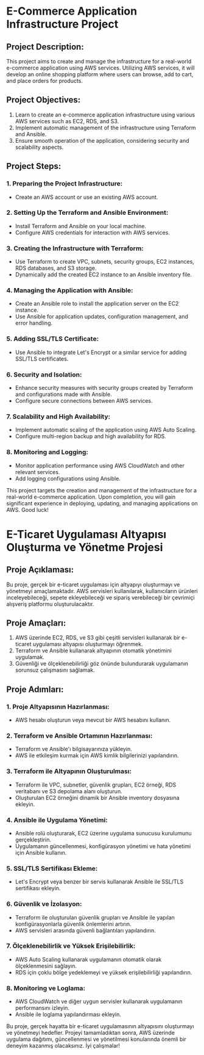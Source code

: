 # E-Commerce Application Infrastructure Project

## Project Description:
This project aims to create and manage the infrastructure for a real-world e-commerce application using AWS services. Utilizing AWS services, it will develop an online shopping platform where users can browse, add to cart, and place orders for products.

## Project Objectives:
1. Learn to create an e-commerce application infrastructure using various AWS services such as EC2, RDS, and S3.
2. Implement automatic management of the infrastructure using Terraform and Ansible.
3. Ensure smooth operation of the application, considering security and scalability aspects.

## Project Steps:

### 1. Preparing the Project Infrastructure:
   - Create an AWS account or use an existing AWS account.

### 2. Setting Up the Terraform and Ansible Environment:
   - Install Terraform and Ansible on your local machine.
   - Configure AWS credentials for interaction with AWS services.

### 3. Creating the Infrastructure with Terraform:
   - Use Terraform to create VPC, subnets, security groups, EC2 instances, RDS databases, and S3 storage.
   - Dynamically add the created EC2 instance to an Ansible inventory file.

### 4. Managing the Application with Ansible:
   - Create an Ansible role to install the application server on the EC2 instance.
   - Use Ansible for application updates, configuration management, and error handling.

### 5. Adding SSL/TLS Certificate:
   - Use Ansible to integrate Let's Encrypt or a similar service for adding SSL/TLS certificates.

### 6. Security and Isolation:
   - Enhance security measures with security groups created by Terraform and configurations made with Ansible.
   - Configure secure connections between AWS services.

### 7. Scalability and High Availability:
   - Implement automatic scaling of the application using AWS Auto Scaling.
   - Configure multi-region backup and high availability for RDS.

### 8. Monitoring and Logging:
   - Monitor application performance using AWS CloudWatch and other relevant services.
   - Add logging configurations using Ansible.

This project targets the creation and management of the infrastructure for a real-world e-commerce application. Upon completion, you will gain significant experience in deploying, updating, and managing applications on AWS. Good luck!



# E-Ticaret Uygulaması Altyapısı Oluşturma ve Yönetme Projesi

## Proje Açıklaması:
Bu proje, gerçek bir e-ticaret uygulaması için altyapıyı oluşturmayı ve yönetmeyi amaçlamaktadır. AWS servisleri kullanılarak, kullanıcıların ürünleri inceleyebileceği, sepete ekleyebileceği ve sipariş verebileceği bir çevrimiçi alışveriş platformu oluşturulacaktır.

## Proje Amaçları:
1. AWS üzerinde EC2, RDS, ve S3 gibi çeşitli servisleri kullanarak bir e-ticaret uygulaması altyapısı oluşturmayı öğrenmek.
2. Terraform ve Ansible kullanarak altyapının otomatik yönetimini uygulamak.
3. Güvenliği ve ölçeklenebilirliği göz önünde bulundurarak uygulamanın sorunsuz çalışmasını sağlamak.

## Proje Adımları:

### 1. Proje Altyapısının Hazırlanması:
   - AWS hesabı oluşturun veya mevcut bir AWS hesabını kullanın.

### 2. Terraform ve Ansible Ortamının Hazırlanması:
   - Terraform ve Ansible'ı bilgisayarınıza yükleyin.
   - AWS ile etkileşim kurmak için AWS kimlik bilgilerinizi yapılandırın.

### 3. Terraform ile Altyapının Oluşturulması:
   - Terraform ile VPC, subnetler, güvenlik grupları, EC2 örneği, RDS veritabanı ve S3 depolama alanı oluşturun.
   - Oluşturulan EC2 örneğini dinamik bir Ansible inventory dosyasına ekleyin.

### 4. Ansible ile Uygulama Yönetimi:
   - Ansible rolü oluşturarak, EC2 üzerine uygulama sunucusu kurulumunu gerçekleştirin.
   - Uygulamanın güncellenmesi, konfigürasyon yönetimi ve hata yönetimi için Ansible kullanın.

### 5. SSL/TLS Sertifikası Ekleme:
   - Let's Encrypt veya benzer bir servis kullanarak Ansible ile SSL/TLS sertifikası ekleyin.

### 6. Güvenlik ve İzolasyon:
   - Terraform ile oluşturulan güvenlik grupları ve Ansible ile yapılan konfigürasyonlarla güvenlik önlemlerini artırın.
   - AWS servisleri arasında güvenli bağlantıları yapılandırın.

### 7. Ölçeklenebilirlik ve Yüksek Erişilebilirlik:
   - AWS Auto Scaling kullanarak uygulamanın otomatik olarak ölçeklenmesini sağlayın.
   - RDS için çoklu bölge yedeklemeyi ve yüksek erişilebilirliği yapılandırın.

### 8. Monitoring ve Loglama:
   - AWS CloudWatch ve diğer uygun servisler kullanarak uygulamanın performansını izleyin.
   - Ansible ile loglama yapılandırması ekleyin.

Bu proje, gerçek hayatta bir e-ticaret uygulamasının altyapısını oluşturmayı ve yönetmeyi hedefler. Projeyi tamamladıktan sonra, AWS üzerinde uygulama dağıtımı, güncellenmesi ve yönetilmesi konularında önemli bir deneyim kazanmış olacaksınız. İyi çalışmalar!
